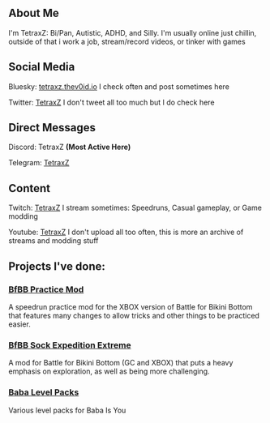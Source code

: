 ## About Me
I'm TetraxZ: Bi/Pan, Autistic, ADHD, and Silly. I'm usually online just chillin, outside of that i work a job, stream/record videos, or tinker with games
## Social Media

Bluesky: [tetraxz.thev0id.io](https://bsky.app/profile/tetraxz.thev0id.io) I check often and post sometimes here

Twitter: [TetraxZ](https://twitter.com/TetraxZ) I don't tweet all too much but I do check here
## Direct Messages
Discord: TetraxZ **(Most Active Here)**

Telegram: [TetraxZ](https://t.me/TetraxZ)
## Content
Twitch: [TetraxZ](https://www.twitch.tv/tetraxz/) I stream sometimes: Speedruns, Casual gameplay, or Game modding

Youtube: [TetraxZ](https://www.youtube.com/c/tetraxz) I don't upload all too often, this is more an archive of streams and modding stuff
## Projects I've done:
### [BfBB Practice Mod](https://github.com/TetraxZ/BfBB-Practice-Mod/)
A speedrun practice mod for the XBOX version of Battle for Bikini Bottom that features many changes to allow tricks and other things to be practiced easier.

### [BfBB Sock Expedition Extreme](https://heavyironmodding.org/wiki/Sock_Expedition_Extreme)
A mod for Battle for Bikini Bottom (GC and XBOX) that puts a heavy emphasis on exploration, as well as being more challenging.

### [Baba Level Packs](https://github.com/TetraxZ/Baba-Level-Packs)
Various level packs for Baba Is You

